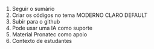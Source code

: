 1. Seguir o sumário
2. Criar os códigos no tema MODERNO CLARO DEFAULT
3. Subir para o github
4. Pode usar uma IA como suporte
5. Material Pronatec como apoio
6. Contexto de estudantes